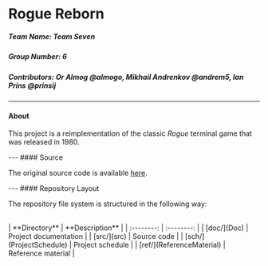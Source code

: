 # Rogue Reborn
##### **Team Name:** Team Seven
##### **Group Number:** 6
##### **Contributors:** Or Almog @almogo, Mikhail Andrenkov @andrem5, Ian Prins @prinsij
---
#### About
<p> This project is a reimplementation of the classic <i>Rogue</i> terminal game that was released in 1980.</p>
---
#### Source
<p> The original source code is available <a href="https://github.com/weiss/original-bsd/tree/master/games/rogue">here</a>.</p>
---
#### Repository Layout
<p> The repository file system is structured in the following way:<br><br></p>
| **Directory**                   |  **Description**       |
| :--------:                      | :--------:             |
| [doc/](Doc)                     |  Project documentation |
| [src/](src)                     |  Source code           |
| [sch/](ProjectSchedule)         |  Project schedule      |
| [ref/](ReferenceMaterial)       |  Reference material    |